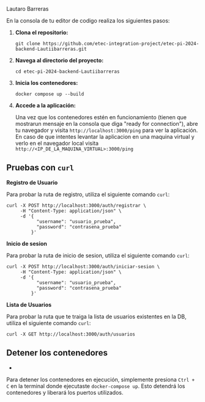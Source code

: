 Lautaro Barreras

En la consola de tu editor de codigo realiza los siguientes pasos:

1. **Clona el repositorio:**

    ```
    git clone https://github.com/etec-integration-project/etec-pi-2024-backend-Lautiibarreras.git
    ```
2. **Navega al directorio del proyecto:**

    ```
    cd etec-pi-2024-backend-Lautiibarreras
    ```
3. **Inicia los contenedores:**

    ```
    docker compose up --build
    ```
4. **Accede a la aplicación:**

    Una vez que los contenedores estén en funcionamiento (tienen que mostrarun mensaje en la consola que diga "ready for connection"), abre tu navegador y visita `http://localhost:3000/ping` para ver la aplicación. En caso de que intentes levantar la aplicacion en una maquina virtual y verlo en el navegador local visita `http://<IP_DE_LA_MAQUINA_VIRTUAL>:3000/ping`

##  **Pruebas con `curl`**

**Registro de Usuario**

Para probar la ruta de registro, utiliza el siguiente comando `curl`:

```
curl -X POST http://localhost:3000/auth/registrar \
     -H "Content-Type: application/json" \
     -d '{
           "username": "usuario_prueba",
           "password": "contrasena_prueba"
         }'
```

**Inicio de sesion**

Para probar la ruta de inicio de sesion, utiliza el siguiente comando `curl`:

```
curl -X POST http://localhost:3000/auth/iniciar-sesion \
     -H "Content-Type: application/json" \
     -d '{
           "username": "usuario_prueba",
           "password": "contrasena_prueba"
         }'
```
**Lista de Usuarios**

Para probar la ruta que te traiga la lista de usuarios existentes en la DB, utiliza el siguiente comando `curl`:

```
curl -X GET http://localhost:3000/auth/usuarios
```

## **Detener los contenedores**
-
Para detener los contenedores en ejecución, simplemente presiona `Ctrl + C` en la terminal donde ejecutaste `docker-compose up`. Esto detendrá los contenedores y liberará los puertos utilizados.
